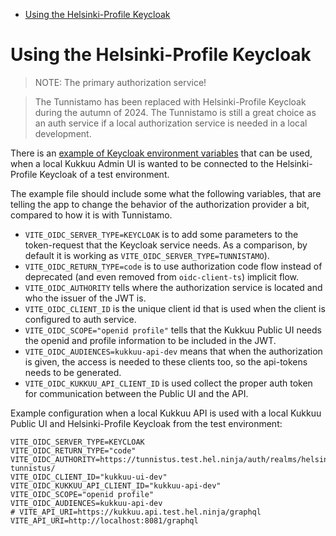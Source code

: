 <!-- START doctoc generated TOC please keep comment here to allow auto update -->
<!-- DON'T EDIT THIS SECTION, INSTEAD RE-RUN doctoc TO UPDATE -->

- [Using the Helsinki-Profile Keycloak](#using-the-helsinki-profile-keycloak)

<!-- END doctoc generated TOC please keep comment here to allow auto update -->

# Using the Helsinki-Profile Keycloak

> NOTE: The primary authorization service!

> The Tunnistamo has been replaced with Helsinki-Profile Keycloak during the autumn of 2024. The Tunnistamo is still a great choice as an auth service if a local authorization service is needed in a local development.

There is an [example of Keycloak environment variables](./.env.local.keycloak-example) that can be used, when a local Kukkuu Admin UI is wanted to be connected to the Helsinki-Profile Keycloak of a test environment.

The example file should include some what the following variables, that are telling the app to change the behavior of the authorization provider a bit, compared to how it is with Tunnistamo.

- `VITE_OIDC_SERVER_TYPE=KEYCLOAK` is to add some parameters to the token-request that the Keycloak service needs. As a comparison, by default it is working as `VITE_OIDC_SERVER_TYPE=TUNNISTAMO`).
- `VITE_OIDC_RETURN_TYPE=code` is to use authorization code flow instead of deprecated (and even removed from `oidc-client-ts`) implicit flow.
- `VITE_OIDC_AUTHORITY` tells where the authorization service is located and who the issuer of the JWT is.
- `VITE_OIDC_CLIENT_ID` is the unique client id that is used when the client is configured to auth service.
- `VITE_OIDC_SCOPE="openid profile"` tells that the Kukkuu Public UI needs the openid and profile information to be included in the JWT.
- `VITE_OIDC_AUDIENCES=kukkuu-api-dev` means that when the authorization is given, the access is needed to these clients too, so the api-tokens needs to be generated.
- `VITE_OIDC_KUKKUU_API_CLIENT_ID` is used collect the proper auth token for communication between the Public UI and the API.

Example configuration when a local Kukkuu API is used with a local Kukkuu Public UI and Helsinki-Profile Keycloak from the test environment:

```shell
VITE_OIDC_SERVER_TYPE=KEYCLOAK
VITE_OIDC_RETURN_TYPE="code"
VITE_OIDC_AUTHORITY=https://tunnistus.test.hel.ninja/auth/realms/helsinki-tunnistus/
VITE_OIDC_CLIENT_ID="kukkuu-ui-dev"
VITE_OIDC_KUKKUU_API_CLIENT_ID="kukkuu-api-dev"
VITE_OIDC_SCOPE="openid profile"
VITE_OIDC_AUDIENCES=kukkuu-api-dev
# VITE_API_URI=https://kukkuu.api.test.hel.ninja/graphql
VITE_API_URI=http://localhost:8081/graphql
```
